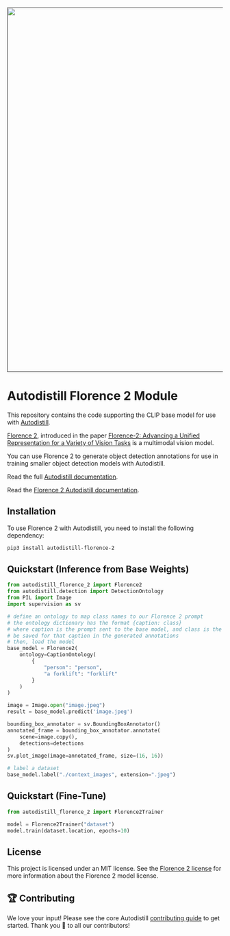 <div align="center">
  <p>
    <a align="center" href="" target="_blank">
      <img
        width="850"
        src="https://media.roboflow.com/open-source/autodistill/autodistill-banner.png?3"
      >
    </a>
  </p>
</div>

# Autodistill Florence 2 Module

This repository contains the code supporting the CLIP base model for use with [Autodistill](https://github.com/autodistill/autodistill).

[Florence 2](https://huggingface.co/microsoft/Florence-2-large), introduced in the paper [Florence-2: Advancing a Unified Representation for a Variety of Vision Tasks](https://arxiv.org/abs/2311.06242) is a multimodal vision model.

You can use Florence 2 to generate object detection annotations for use in training smaller object detection models with Autodistill.

Read the full [Autodistill documentation](https://autodistill.github.io/autodistill/).

Read the [Florence 2 Autodistill documentation](https://autodistill.github.io/autodistill/base_models/florence2/).

## Installation

To use Florence 2 with Autodistill, you need to install the following dependency:

```bash
pip3 install autodistill-florence-2
```

## Quickstart (Inference from Base Weights)

```python
from autodistill_florence_2 import Florence2
from autodistill.detection import DetectionOntology
from PIL import Image
import supervision as sv

# define an ontology to map class names to our Florence 2 prompt
# the ontology dictionary has the format {caption: class}
# where caption is the prompt sent to the base model, and class is the label that will
# be saved for that caption in the generated annotations
# then, load the model
base_model = Florence2(
    ontology=CaptionOntology(
        {
            "person": "person",
            "a forklift": "forklift"
        }
    )
)

image = Image.open("image.jpeg")
result = base_model.predict('image.jpeg')

bounding_box_annotator = sv.BoundingBoxAnnotator()
annotated_frame = bounding_box_annotator.annotate(
    scene=image.copy(),
    detections=detections
)
sv.plot_image(image=annotated_frame, size=(16, 16))

# label a dataset
base_model.label("./context_images", extension=".jpeg")
```

## Quickstart (Fine-Tune)

```python
from autodistill_florence_2 import Florence2Trainer

model = Florence2Trainer("dataset")
model.train(dataset.location, epochs=10)
```

## License

This project is licensed under an MIT license. See the [Florence 2 license](https://huggingface.co/microsoft/Florence-2-large) for more information about the Florence 2 model license.

## 🏆 Contributing

We love your input! Please see the core Autodistill [contributing guide](https://github.com/autodistill/autodistill/blob/main/CONTRIBUTING.md) to get started. Thank you 🙏 to all our contributors!

